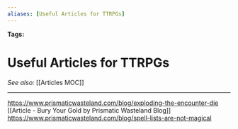 ```yaml
---
aliases: [Useful Articles for TTRPGs]
---
```


**Tags:** 
# Useful Articles for TTRPGs
*See also:* [[Articles MOC]]
___
https://www.prismaticwasteland.com/blog/exploding-the-encounter-die
[[Article - Bury Your Gold by Prismatic Wasteland Blog]]
https://www.prismaticwasteland.com/blog/spell-lists-are-not-magical